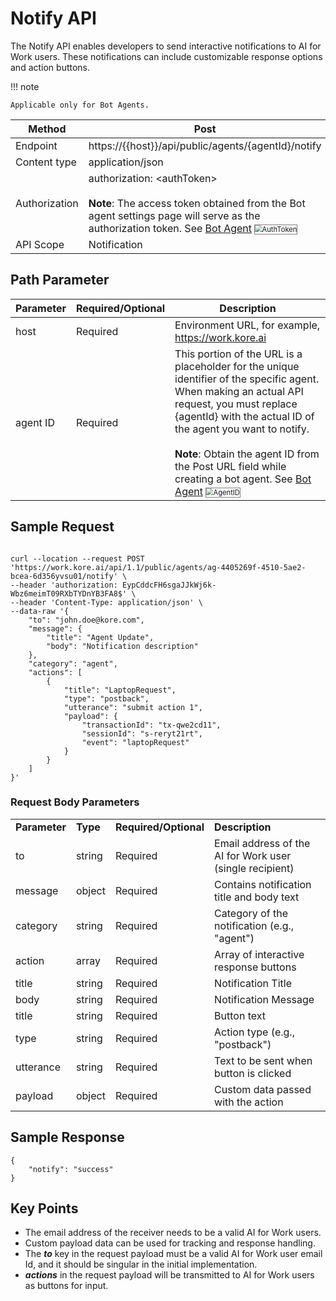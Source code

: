 # Notify API

The Notify API enables developers to send interactive notifications to AI for Work users. These notifications can include customizable response options and action buttons. 
  
!!! note

    Applicable only for Bot Agents.

| Method<br>           | Post<br>                                                                                                                                               |
|----------------------|--------------------------------------------------------------------------------------------------------------------------------------------------------|
| Endpoint<br>         | https://{{host}}/api/public/agents/{agentId}/notify<br>                                                                                                |
| Content type<br>     | application/json<br>                                                                                                                                   |
| Authorization<br>    | authorization: &lt;authToken><br><br>**Note**: The access token obtained from the Bot agent settings page will serve as the authorization token. See [Bot Agent](../custom-agents/bot-agent.md/#step-2-add-bot)  <img src="../images/Auth_Token.png" alt="AuthToken" title="AuthToken" style="border: 1px solid gray; zoom:70%;"> |
| API Scope<br>        | Notification<br>                                                                                                                                       |


## Path Parameter

| Parameter<br>    | Required/Optional<br>    | Description<br>                                                                                                                                                                                                                                                                                                         |
|------------------|--------------------------|-------------------------------------------------------------------------------------------------------------------------------------------------------------------------------------------------------------------------------------------------------------------------------------------------------------------------|
| host<br>         | Required<br>             | Environment URL, for example, https://work.kore.ai<br>                                                                                                                                                                                                                                                                  |
| agent ID<br>     | Required<br>             | This portion of the URL is a placeholder for the unique identifier of the specific agent. When making an actual API request, you must replace {agentId} with the actual ID of the agent you want to notify.<br><br> **Note**: Obtain the agent ID from the Post URL field while creating a bot agent. See [Bot Agent](../custom-agents/bot-agent.md/#step-2-add-bot) <img src="../images/Agent_ID.png" alt="AgentID" title="AgentID" style="border: 1px solid gray; zoom:70%;">   |

## Sample Request

```

curl --location --request POST 'https://work.kore.ai/api/1.1/public/agents/ag-4405269f-4510-5ae2-bcea-6d356yvsu01/notify' \
--header 'authorization: EypCddcFH6sgaJJkWj6k-Wbz6meimT09RXbTYDnYB3FA8$' \
--header 'Content-Type: application/json' \
--data-raw '{
    "to": "john.doe@kore.com",
    "message": {
        "title": "Agent Update",
        "body": "Notification description"
    },
    "category": "agent",
    "actions": [
        {
            "title": "LaptopRequest",
            "type": "postback",
            "utterance": "submit action 1",
            "payload": {
                "transactionId": "tx-qwe2cd11",
                "sessionId": "s-reryt21rt",
                "event": "laptopRequest"
            }
        }
    ]
}'
```

### Request Body Parameters

<table>
  <tr>
   <td><strong>Parameter</strong>
   </td>
   <td><strong>Type</strong>
   </td>
   <td><strong>Required/Optional</strong>
   </td>
   <td><strong>Description</strong>
   </td>
  </tr>
  <tr>
   <td>to
   </td>
   <td>string
   </td>
   <td>Required
   </td>
   <td>Email address of the AI for Work user (single recipient)
   </td>
  </tr>
  <tr>
   <td>message
   </td>
   <td>object
   </td>
   <td>Required
   </td>
   <td>Contains notification title and body text
   </td>
  </tr>
  <tr>
   <td>category
   </td>
   <td>string
   </td>
   <td>Required
   </td>
   <td>Category of the notification (e.g., "agent")
   </td>
  </tr>
  <tr>
   <td>action
   </td>
   <td>array
   </td>
   <td>Required
   </td>
   <td>Array of interactive response buttons
   </td>
  </tr>
  <tr>
   <td>title
   </td>
   <td>string
   </td>
   <td>Required
   </td>
   <td>Notification Title
   </td>
  </tr>
  <tr>
   <td>body
   </td>
   <td>string
   </td>
   <td>Required
   </td>
   <td>Notification Message
   </td>
  </tr>
  <tr>
   <td>title
   </td>
   <td>string
   </td>
   <td>Required
   </td>
   <td>Button text
   </td>
  </tr>
  <tr>
   <td>type
   </td>
   <td>string
   </td>
   <td>Required
   </td>
   <td>Action type (e.g., "postback")
   </td>
  </tr>
  <tr>
   <td>utterance
   </td>
   <td>string
   </td>
   <td>Required
   </td>
   <td>Text to be sent when button is clicked
   </td>
  </tr>
  <tr>
   <td>payload
   </td>
   <td>object
   </td>
   <td>Required
   </td>
   <td>Custom data passed with the action
   </td>
  </tr>
</table>

## Sample Response

```
{
    "notify": "success"
}
```

## Key Points
* The email address of the receiver needs to be a valid AI for Work users.
* Custom payload data can be used for tracking and response handling.
* The ***to*** key in the request payload must be a valid AI for Work user email Id, and it should be singular in the initial implementation.
* ***actions*** in the request payload will be transmitted to AI for Work users as buttons for input.
